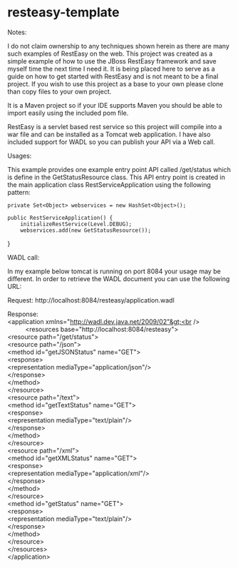 # resteasy-template

<div>
<p>Notes:</p>   

I do not claim ownership to any techniques shown herein as there are many such examples of RestEasy on the web.
This project was created as a simple example of how to use the JBoss RestEasy framework and save myself time the next time I need it. 
It is being placed here to serve as a guide on how to get started with RestEasy and is not meant to be a final project. 
If you wish to use this project as a base to your own please clone than copy files to your own project. 

It is a Maven project so if your IDE supports Maven you should be able to import easily using the included pom file.

RestEasy is a servlet based rest service so this project will compile into a war file and can be installed as a Tomcat web application.
I have also included support for WADL so you can publish your API via a Web call.
</div>

<div>
<p>Usages:</p> 
This example provides one example entry point API called /get/status which is define in the GetStatusResource class. This API entry point is created in the main application class RestServiceApplication using the following pattern:

    private Set<Object> webservices = new HashSet<Object>();

    public RestServiceApplication() {
        initializeRestService(Level.DEBUG);
        webservices.add(new GetStatusResource());
   }


</div>

<div>
<p>WADL call:</p> 
In my example below tomcat is running on port 8084 your usage may be different. 
In order to retrieve the WADL document you can use the following URL:

Request:
http://localhost:8084/resteasy/application.wadl

Response:<br />
&lt;application xmlns="http://wadl.dev.java.net/2009/02"&gt;<br />
<span style="margin-left: 40px">
&lt;resources base="http://localhost:8084/resteasy"&gt;<br />
&lt;resource path="/get/status"&gt;<br />
&lt;resource path="/json"&gt;<br />
&lt;method id="getJSONStatus" name="GET"&gt;<br />
&lt;response&gt;<br />
&lt;representation mediaType="application/json"/&gt;<br />
&lt;/response&gt;<br />
&lt;/method&gt;<br />
&lt;/resource&gt;<br />
&lt;resource path="/text"&gt;<br />
&lt;method id="getTextStatus" name="GET"&gt;<br />
&lt;response&gt;<br />
&lt;representation mediaType="text/plain"/&gt;<br />
&lt;/response&gt;<br />
&lt;/method&gt;<br />
&lt;/resource&gt;<br />
&lt;resource path="/xml"&gt;<br />
&lt;method id="getXMLStatus" name="GET"&gt;<br />
&lt;response&gt;<br />
&lt;representation mediaType="application/xml"/&gt;<br />
&lt;/response&gt;<br />
&lt;/method&gt;<br />
&lt;/resource&gt;<br />
&lt;method id="getStatus" name="GET"&gt;<br />
&lt;response&gt;<br />
&lt;representation mediaType="text/plain"/&gt;<br />
&lt;/response&gt;<br />
&lt;/method&gt;<br />
&lt;/resource&gt;<br />
&lt;/resources&gt;<br />
</span>
&lt;/application&gt;<br />

</div>